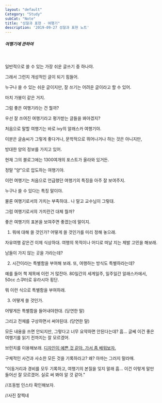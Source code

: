 ```yaml
---
layout: "default"
Category: "Study"
subCat: "Note"
title: "성찰과 표현 - 여행기"
description: '2019-09-27 성찰과 표현 노트'
---
```


<h5>여행기에 관하여</h5>
<br>

일반적으로 쓸 수 있는 가장 쉬운 글쓰기 중 하나야.

그래서 그런지 개성적인 글이 되기 힘들어.

누구나 쓸 수 있는 쉬운 글이지만, 잘 쓰기는 어려운 글이라고 할 수 있어.

마치 가붕이 같은 거지.

그럼 좋은 여행기라는 건 뭘까?

우선 잘 쓰여진 여행기라고 평가받는 글들을 봐야겠지?

처음으로 말할 여행기는 바로 ivy의 알래스카 여행기야.

이분은 글솜씨가 그렇게 좋다거나, 문학적으로 뛰어나거나 하는 것은 아니지만,

방대한 양의 정보를 가지고 있어.

현재 그의 블로그에는 1300여개의 포스트가 올라와 있거든.

정말 "양"으로 압도하는 여행기야.

이런 여행기는 처음으로 언급했던 여행기의 특징을 아주 잘 보여주지.

누구나 쓸 수 있다는 특징 말이야.

물론 여행기로서의 가치는 부족하대.. 나 말고 교수님이 그렇대.

그럼 여행기로서의 가치란건 대체 뭘까?

좋은 여행기의 표본을 보여주면 좋겠는데 말이지.

1. 뭐에 대해 쓸 것인가? 어떻게 쓸 것인가를 미리 정해 놓으래.

자유여행 같은건 이제 식상하대. 여행의 목적이나 어디로 떠날 지는 제발 고민을 해보래.

남들이 가지 않는 곳을 가라는데?

2. 시간이라는 특별함을 부여해 보래. 또, 여행하는 방식도 특별하라는데?

예를 들어 책 제목에 이런 거 많잔아. 80일간의 세계일주, 일주일간 알래스카에서, 50cc 스쿠터로 유라시아 횡단.

뭐 이런 식으로 특별함을 부여하래.

3. 어떻게 쓸 것인가.

어떻게든 특별함을 들어내야한대. (당연한 말)

그리고 전체를 구상하면서 써야된대. (당연한 말)

모든 내용을 쓰면 안되지만, 그렇다고 너무 요약하면 안된다는데? 흠... 글쎄 이건 좋은 여행기를 읽기 전까지는 잘 모르겠어.

브런치를 이용해보래. <a href = "http://brunch.co.kr"> 디자인이 예쁜 것 같아. 가서 좀 배워보자.</a>

구체적인 사건과 사소한 모든 것을 기록하라고? 왜? 아까는 그러지 말라매.

"이동거리과 경비를 모두 기록하고, 여행기의 본질을 잊지 말래 흠... 이건 이렇게 말만 들어선 잘 모르겠어. 실로 써 봐야 알 것 같아."

//조동범 인스타 확인해보자.

//사진 잘찍네
